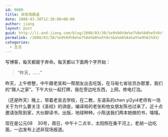 ```yaml
---
id: 9800
title: 非现场报道
date: 2008-03-30T12:30:00+00:00
author: jiang
layout: post
guid: http://li-and-jiang.com/blog/2008/03/30/%e9%9d%9e%e7%8e%b0%e5%9c%ba%e6%8a%a5%e9%81%93/
permalink: /2008/03/30/%e9%9d%9e%e7%8e%b0%e5%9c%ba%e6%8a%a5%e9%81%93/
categories:
  - 生活
---
```

写博客，每天都疲于奔命。每天都以下面两个字开始：
  


> “昨天，……”

昨天，上午修整，中午跟老吴和一帮朋友出去吃饭，在马甸七省驻京办那里，我们的“赣人之家”。下午大伙一起打牌，我在旁边吃东西，上网，修电灯泡。 

（还是昨天）晚上，带着老吴去学校，在二教，东语系的chen yi2yi4老师有一场关于为什么要关注《圣经》的讲座，编译局的老张和他女朋友陈也过来了。近十点邀请张陈到家，大伙聊读书，出版，地球种种。小陈送我们两本她做的书，嘻嘻。 

现在是公元08    30号，周日，中午十二点半，太阳照在桑干河上，老胡一边吃面，一边发布上述非现场报道。
